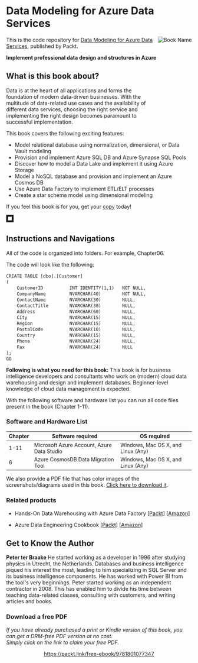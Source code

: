 


# Data Modeling for Azure Data Services

<a href="https://www.packtpub.com/product/data-modeling-for-azure-data-services/9781801077347"><img src="https://static.packt-cdn.com/products/9781801077347/cover/smaller" alt="Book Name" height="256px" align="right"></a>

This is the code repository for [Data Modeling for Azure Data Services](https://www.packtpub.com/product/data-modeling-for-azure-data-services/9781801077347), published by Packt.

**Implement professional data design and structures in Azure**

## What is this book about?
Data is at the heart of all applications and forms the foundation of modern data-driven businesses. With the multitude of data-related use cases and the availability of different data services, choosing the right service and implementing the right design becomes paramount to successful implementation.

This book covers the following exciting features: 
* Model relational database using normalization, dimensional, or Data Vault modeling
* Provision and implement Azure SQL DB and Azure Synapse SQL Pools
* Discover how to model a Data Lake and implement it using Azure Storage
* Model a NoSQL database and provision and implement an Azure Cosmos DB
* Use Azure Data Factory to implement ETL/ELT processes
* Create a star schema model using dimensional modeling

If you feel this book is for you, get your [copy](https://www.amazon.com/Data-Modeling-Azure-Services-professional-ebook/dp/B096T14FCQ/ref=sr_1_5?dchild=1&keywords=Data+Modeling+for+Azure+Data+Services&qid=1624620492&s=books&sr=1-5) today!

<a href="https://www.packtpub.com/?utm_source=github&utm_medium=banner&utm_campaign=GitHubBanner"><img src="https://raw.githubusercontent.com/PacktPublishing/GitHub/master/GitHub.png" alt="https://www.packtpub.com/" border="5" /></a>

## Instructions and Navigations
All of the code is organized into folders. For example, Chapter06.

The code will look like the following:
```
CREATE TABLE [dbo].[Customer]
(
    CustomerID          INT IDENTITY(1,1)   NOT NULL,
    CompanyName         NVARCHAR(40)        NOT NULL,
    ContactName         NVARCHAR(30)        NULL,
    ContactTitle        NVARCHAR(30)        NULL,
    Address             NVARCHAR(60)        NULL,
    City                NVARCHAR(15)        NULL,
    Region              NVARCHAR(15)        NULL,
    PostalCode          NVARCHAR(10)        NULL,
    Country             NVARCHAR(15)        NULL,
    Phone               NVARCHAR(24)        NULL,
    Fax                 NVARCHAR(24)        NULL
);
GO

```

**Following is what you need for this book:**
This book is for business intelligence developers and consultants who work on (modern) cloud data warehousing and design and implement databases. Beginner-level knowledge of cloud data management is expected.

With the following software and hardware list you can run all code files present in the book (Chapter 1-11).

### Software and Hardware List

| Chapter  | Software required                                                                                  | OS required                        |
| -------- | ---------------------------------------------------------------------------------------------------| -----------------------------------|
| 1-11     | Microsoft Azure Account, Azure Data Studio												                                  | Windows, Mac OS X, and Linux (Any) |
| 6        | Azure CosmosDB Data Migration Tool 											                                          | Windows, Mac OS X, and Linux (Any) |



We also provide a PDF file that has color images of the screenshots/diagrams used in this book. [Click here to download it](https://static.packt-cdn.com/downloads/9781801077347_ColorImages.pdf).

### Related products <Other books you may enjoy>
* Hands-On Data Warehousing with Azure Data Factory [[Packt]](https://www.packtpub.com/product/hands-on-data-warehousing-with-azure-data-factory/9781789137620) [[Amazon]](https://www.amazon.in/Hands-Warehousing-Azure-Factory-premises/dp/1789137624)

* Azure Data Engineering Cookbook [[Packt]](https://www.packtpub.com/product/azure-data-engineering-cookbook/9781800206557) [[Amazon]](https://www.amazon.in/Azure-Data-Engineering-Cookbook-implement/dp/1800206550)

## Get to Know the Author
**Peter ter Braake**
He started working as a developer in 1996 after studying physics in Utrecht, the Netherlands. Databases and business intelligence piqued his interest the most, leading to him specializing in SQL Server and its business intelligence components. He has worked with Power BI from the tool's very beginnings. Peter started working as an independent contractor in 2008. This has enabled him to divide his time between teaching data-related classes, consulting with customers, and writing articles and books.
### Download a free PDF

 <i>If you have already purchased a print or Kindle version of this book, you can get a DRM-free PDF version at no cost.<br>Simply click on the link to claim your free PDF.</i>
<p align="center"> <a href="https://packt.link/free-ebook/9781801077347">https://packt.link/free-ebook/9781801077347 </a> </p>